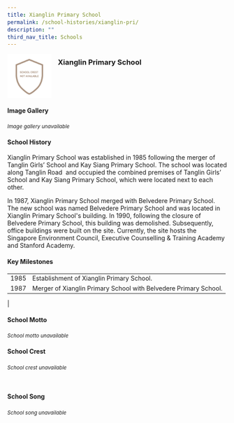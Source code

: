 ```yaml
---
title: Xianglin Primary School
permalink: /school-histories/xianglin-pri/
description: ""
third_nav_title: Schools
---
```

<img src="/images/xianglinpri.png" style="width:20%;margin-right:15px;" align="left">

### **Xianglin Primary School**

<br clear="left">

#### **Image Gallery**
<small>*Image gallery unavailable*</small>

#### **School History**
Xianglin Primary School was established in 1985 following the merger of Tanglin Girls’ School and Kay Siang Primary School. The school was located along Tanglin Road &nbsp;and occupied the combined premises of Tanglin Girls’ School and Kay Siang Primary School, which were located next to each other.  
  
In 1987, Xianglin Primary School merged with Belvedere Primary School. The new school was named Belvedere Primary School and was located in Xianglin Primary School's building. In 1990, following the closure of Belvedere Primary School, this building was demolished. Subsequently, office buildings were built on the site. Currently, the site hosts the Singapore Environment Council, Executive Counselling &amp; Training Academy and Stanford Academy.

#### **Key Milestones**

|  |  |
|:---:|---|
| 1985 | Establishment of Xianglin Primary School. |
| 1987 | Merger of Xianglin Primary School with Belvedere Primary School. |
|

#### **School Motto**
<small>*School motto unavailable*</small>

#### **School Crest**
<small>*School crest unavailable*</small>

<br clear="left">

#### **School Song**
<small>*School song unavailable*</small>